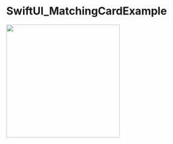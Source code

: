 # SwiftUI_MatchingCardExample

<img src="https://user-images.githubusercontent.com/6063541/211277758-927b1134-3c94-44f8-a0ef-e574778a5722.gif" width="300">
